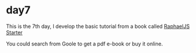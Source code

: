 # day7
This is the 7th day, I develop the basic tutorial from a book called [RaphaelJS Starter](https://www.google.com/)

You could search from Goole to get a pdf e-book or buy it online.
